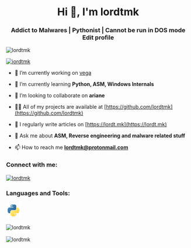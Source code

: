 <h1 align="center">Hi 👋, I'm lordtmk</h1>
<h3 align="center">Addict to Malwares | Pythonist | Cannot be run in DOS mode Edit profile</h3>

<p align="left"> <img src="https://komarev.com/ghpvc/?username=lordtmk&label=Profile%20views&color=0e75b6&style=flat" alt="lordtmk" /> </p>

<p align="left"> <a href="https://twitter.com/iordtmk" target="blank"><img src="https://img.shields.io/twitter/follow/iordtmk?logo=twitter&style=for-the-badge" alt="iordtmk" /></a> </p>

- 🔭 I’m currently working on [vega](<Private>)

- 🌱 I’m currently learning **Python, ASM, Windows Internals**

- 👯 I’m looking to collaborate on **ariane**

- 👨‍💻 All of my projects are available at [https://github.com/lordtmk](https://github.com/lordtmk)

- 📝 I regularly write articles on [https://lordt.mk](https://lordt.mk)

- 💬 Ask me about **ASM, Reverse engineering and malware related stuff**

- 📫 How to reach me **lordtmk@protonmail.com**

<h3 align="left">Connect with me:</h3>
<p align="left">
<a href="https://twitter.com/lordtmk" target="blank"><img align="center" src="https://raw.githubusercontent.com/rahuldkjain/github-profile-readme-generator/master/src/images/icons/Social/twitter.svg" alt="lordtmk" height="30" width="40" /></a>
</p>

<h3 align="left">Languages and Tools:</h3>
<p align="left"> <a href="https://www.python.org" target="_blank" rel="noreferrer"> <img src="https://raw.githubusercontent.com/devicons/devicon/master/icons/python/python-original.svg" alt="python" width="40" height="40"/> </a> </p>

<p><img align="center" src="https://github-readme-stats.vercel.app/api/top-langs?username=lordtmk&show_icons=true&locale=en&layout=compact" alt="lordtmk" /></p>

<p><img align="center" src="https://github-readme-streak-stats.herokuapp.com/?user=lordtmk&" alt="lordtmk" /></p>
